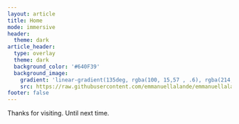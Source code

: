 ```yaml
---
layout: article
title: Home
mode: immersive
header:
  theme: dark
article_header:
  type: overlay
  theme: dark
  background_color: '#640F39'
  background_image:
    gradient: 'linear-gradient(135deg, rgba(100, 15,57 , .6), rgba(214, 199, 58, .6))'
    src: https://raw.githubusercontent.com/emmanuellalande/emmanuellalande.github.io/23e54457dd3339f6dacb1e050fafdf6144bb0de5/docs/assets/images/cover_main.jpg
footer: false
---
```


Thanks for visiting. Until next time.

<!--more-->
